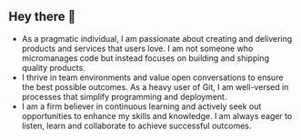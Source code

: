 ## Hey there 👋

<p>

- As a pragmatic individual, I am passionate about creating and delivering products and services that users love. I am not someone who micromanages code but instead focuses on building and shipping quality products.
- I thrive in team environments and value open conversations to ensure the best possible outcomes. As a heavy user of Git, I am well-versed in processes that simplify programming and deployment.
- I am a firm believer in continuous learning and actively seek out opportunities to enhance my skills and knowledge. I am always eager to listen, learn and collaborate to achieve successful outcomes.

</p>
